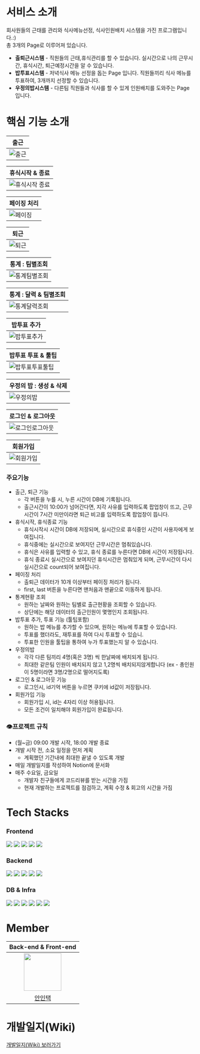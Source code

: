 # 서비스 소개
회사원들의 근태를 관리와 식사메뉴선정, 식사인원배치 시스템을 가진 프로그램입니다.:)<br>
총 3개의 Page로 이루어져 있습니다.<br>
- **출퇴근시스템** - 직원들의 근태,휴식관리를 할 수 있습니다. 실시간으로 나의 근무시간, 휴식시간, 퇴근예정시간을 알 수 있습니다.<br>
- **밥투표시스템** - 저녁식사 메뉴 선정을 돕는 Page 입니다. 직원들끼리 식사 메뉴를 투표하여, 3개까지 선정할 수 있습니다.<br>
- **우정의밥시스템** - 다른팀 직원들과 식사를 할 수 있게 인원배치를 도와주는 Page 입니다.<br>



# 핵심 기능 소개

|출근|
|---|
|![출근](https://user-images.githubusercontent.com/70586428/229975791-3d42f937-1138-4f7e-a804-65a0bdbe13d1.gif)|

|휴식시작 & 종료|
|---|
|![휴식시작 종료](https://user-images.githubusercontent.com/70586428/229976123-34272dd6-c500-4228-8c74-c8023240b5fa.gif)|

|페이징 처리|
|---|
|![페이징](https://user-images.githubusercontent.com/70586428/229976202-955cea21-1e6d-4ed1-bdb8-da8d6f9761d9.gif)|

|퇴근|
|---|
|![퇴근](https://user-images.githubusercontent.com/70586428/229976271-e7dd20be-359a-419c-a6eb-617578753214.gif)|

|통계 : 팀별조회|
|---|
|![통계팀별조회](https://user-images.githubusercontent.com/70586428/229976442-25687904-20ef-4f56-b85c-3dcb944c649b.gif)|

|통계 : 달력 & 팀별조회|
|---|
|![통계달력조회](https://user-images.githubusercontent.com/70586428/229976457-e4fe78fe-da20-4612-b373-300ab55af944.gif)|

|밥투표 추가|
|---|
|![밥투표추가](https://user-images.githubusercontent.com/70586428/229976530-390d4a64-1b36-4659-9a47-fbb8e8609709.gif)|

|밥투표 투표 & 툴팁|
|---|
|![밥투표투표툴팁](https://user-images.githubusercontent.com/70586428/229976546-be59933b-5f0f-4130-b313-de9d3236a66d.gif)|


|우정의 밥 : 생성 & 삭제|
|---|
|![우정의밥](https://user-images.githubusercontent.com/70586428/229976553-0da4f2c2-9c73-4e02-a328-7011ebd14dc7.gif)|


|로그인 & 로그아웃|
|---|
|![로그인로그아웃](https://user-images.githubusercontent.com/70586428/229976611-2746e9f4-6b8c-4085-be1c-a823a0ea7079.gif)|

|회원가입|
|---|
|![회원가입](https://user-images.githubusercontent.com/70586428/229976607-3e8d57d8-7910-4c3d-a5d0-d9557a4c09ea.gif)|



### 주요기능
- 출근, 퇴근 기능
  - 각 버튼을 누를 시, 누른 시간이 DB에 기록됩니다.
  - 출근시간이 10:00가 넘어간다면, 지각 사유를 입력하도록 팝업창이 뜨고, 근무시간이 7시간 미만이라면 퇴근 비고를 입력하도록 팝업창이 뜹니다.
- 휴식시작, 휴식종료 기능
  - 휴식시작시 시간이 DB에 저장되며, 실시간으로 휴식중인 시간이 사용자에게 보여집니다.
  - 휴식중에는 실시간으로 보여지던 근무시간은 멈춰있습니다.
  - 휴식은 사유를 입력할 수 있고, 휴식 종료를 누른다면 DB에 시간이 저장됩니다.
  - 휴식 종료시 실시간으로 보여지던 휴식시간은 멈춰있게 되며, 근무시간이 다시 실시간으로 count되어 보여집니다.
- 페이징 처리
  - 출퇴근 데이터가 10개 이상부터 페이징 처리가 됩니다.
  - first, last 버튼을 누른다면 맨처음과 맨끝으로 이동하게 됩니다.
- 통계현황 조회
  - 원하는 날짜와 원하는 팀별로 출근현황을 조회할 수 있습니다.
  - 상단에는 해당 데이터의 출근인원이 몇명인지 조회됩니다.
- 밥투표 추가, 투표 기능 (툴팁포함)
  - 원하는 밥 메뉴를 추가할 수 있으며, 원하는 메뉴에 투표할 수 있습니다.
  - 투표를 했더라도, 재투표를 하여 다시 투표할 수 있습니.
  - 투표한 인원을 툴팁을 통하여 누가 투표했는지 알 수 있습니다.
- 우정의밥
  - 각각 다른 팀끼리 4명(혹은 3명) 씩 한날짜에 배치되게 됩니다.
  - 최대한 같은팀 인원이 배치되지 않고 1,2명씩 배치되지않게합니다 (ex - 총인원이 5명이라면 3명/2명으로 떨어지도록)
- 로그인 & 로그아웃 기능
  - 로그인시, id기억 버튼을 누르면 쿠키에 id값이 저장됩니다.
- 회원가입 기능
  - 회원가입 시, id는 4자리 이상 허용됩니다.
  - 모든 조건이 일치해야 회원가입이 완료됩니다.





### 👁️프로젝트 규칙

- (월~금) 09:00 개발 시작, 18:00 개발 종료
- 개발 시작 전, 소요 일정을 먼저 계획
    - 계획했던 기간내에 최대한 끝낼 수 있도록 개발
- 매일 개발일지를 작성하여 Notion에 문서화
- 매주 수요일, 금요일
    - 개발자 친구들에게 코드리뷰를 받는 시간을 가짐
    - 현재 개발하는 프로젝트를 점검하고, 계획 수정 & 회고의 시간을 가짐

# Tech Stacks
### Frontend
<img src="https://img.shields.io/badge/javascript-F7DF1E?style=for-the-badge&logo=javascript&logoColor=black"> <img src="https://img.shields.io/badge/Thymeleaf-005F0F?style=for-the-badge&logo=Thymeleaf&logoColor=white"> <img src="https://img.shields.io/badge/jQuery-0769AD?style=for-the-badge&logo=jQuery&logoColor=white"> <img src="https://img.shields.io/badge/CSS-F43059?style=for-the-badge&logo=CSS&logoColor=white"> <img src="https://img.shields.io/badge/HTML-302683?style=for-the-badge&logo=HTML&logoColor=white">
### Backend
<img src="https://img.shields.io/badge/springboot-6DB33F?style=for-the-badge&logo=springboot&logoColor=white"> <img src="https://img.shields.io/badge/java-007396?style=for-the-badge&logo=java&logoColor=white"> <img src="https://img.shields.io/badge/Maven-CC0000?style=for-the-badge&logo=Maven&logoColor=white"> <img src="https://img.shields.io/badge/Swagger-85EA2D?style=for-the-badge&logo=Swagger&logoColor=white"> <img src="https://img.shields.io/badge/Python-EE4C2C?style=for-the-badge&logo=Python&logoColor=white">
### DB & Infra
<img src="https://img.shields.io/badge/mariaDB-003545?style=for-the-badge&logo=mariaDB&logoColor=white"> <img src="https://img.shields.io/badge/JPA-02A8EF?style=for-the-badge&logo=JPA&logoColor=white"> <img src="https://img.shields.io/badge/JPQL-ED145B?style=for-the-badge&logo=JPQL&logoColor=white"> <img src="https://img.shields.io/badge/Git-F05032?style=for-the-badge&logo=Git&logoColor=white"> <img src="https://img.shields.io/badge/github-181717?style=for-the-badge&logo=github&logoColor=white"> <img src="https://img.shields.io/badge/AWS Elastik Beanstalk-232F3E?style=for-the-badge&logo=Amazon AWS&logoColor=white">

# Member
|Back-end & Front-end|
|:---:|
|<img src="https://user-images.githubusercontent.com/70586428/197694674-88686917-38b4-4d9c-8a6e-93367fb56055.jpg" width="100"/>|
|[안인택](https://github.com/intacka)|

# 개발일지(Wiki)
[개발일지(Wiki) 보러가기](https://shrouded-marigold-0d2.notion.site/WORK-COMMUTE-07c6a68d058749c0a7fe5e76b46f5668)
